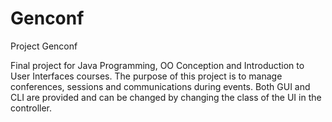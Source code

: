 # Genconf
Project Genconf

Final project for Java Programming, OO Conception and Introduction to User Interfaces courses.
The purpose of this project is to manage conferences, sessions and communications during events. Both GUI and CLI are provided and can be changed by changing the class of the UI in the controller.
